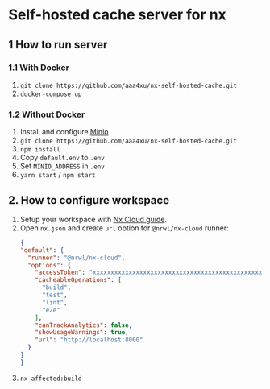 # Self-hosted cache server for nx

## 1 How to run server
### 1.1 With Docker
1. `git clone https://github.com/aaa4xu/nx-self-hosted-cache.git`
4. `docker-compose up`

### 1.2 Without Docker
1. Install and configure [Minio](https://min.io/download#/windows)
2. `git clone https://github.com/aaa4xu/nx-self-hosted-cache.git`
3. `npm install`
4. Copy `default.env` to `.env`
5. Set `MINIO_ADDRESS` in `.env`
6. `yarn start` / `npm start`

## 2. How to configure workspace
1. Setup your workspace with [Nx Cloud guide](https://nx.app/orgs/workspace-setup).
2. Open `nx.json` and create `url` option for `@nrwl/nx-cloud` runner:
    ```json
    {
    "default": {
      "runner": "@nrwl/nx-cloud",
      "options": {
        "accessToken": "xxxxxxxxxxxxxxxxxxxxxxxxxxxxxxxxxxxxxxxxxxxxxxxxxxxxxxxxxxxxxxxx",
        "cacheableOperations": [
          "build",
          "test",
          "lint",
          "e2e"
        ],
        "canTrackAnalytics": false,
        "showUsageWarnings": true,
        "url": "http://localhost:8000"
      }
    }
    }
    ```  
3. `nx affected:build`
